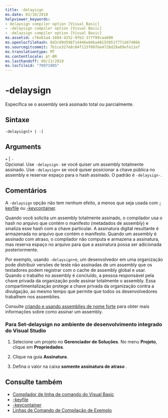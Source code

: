 ```yaml
---
title: -delaysign
ms.date: 03/10/2018
helpviewer_keywords:
- delaysign compiler option [Visual Basic]
- -delaysign compiler option [Visual Basic]
- -delaysign compiler option [Visual Basic]
ms.assetid: c76e61a4-1884-4252-9fb2-377f99caa690
ms.openlocfilehash: 6d3c89d598714446e04ba40155951f771d474866
ms.sourcegitcommit: 7b1ce327e8c84f115f007be4728d29a89efe11ef
ms.translationtype: MT
ms.contentlocale: pt-BR
ms.lasthandoff: 09/13/2019
ms.locfileid: "70971985"
---
```

# <a name="-delaysign"></a>-delaysign
Especifica se o assembly será assinado total ou parcialmente.  
  
## <a name="syntax"></a>Sintaxe  
  
```  
-delaysign[+ | -]  
```  
  
## <a name="arguments"></a>Arguments  
 `+` &#124; `-`  
 Opcional. Use `-delaysign-` se você quiser um assembly totalmente assinado. Use `-delaysign+` se você quiser posicionar a chave pública no assembly e reservar espaço para o hash assinado. O padrão é `-delaysign-`.  
  
## <a name="remarks"></a>Comentários  
 A `-delaysign` opção não tem nenhum efeito, a menos que seja usada com [-keyfile](../../../visual-basic/reference/command-line-compiler/keyfile.md) ou [-keycontainer](../../../visual-basic/reference/command-line-compiler/keycontainer.md).  
  
 Quando você solicita um assembly totalmente assinado, o compilador usa o hash no arquivo que contém o manifesto (metadados de assembly) e sinaliza esse hash com a chave particular. A assinatura digital resultante é armazenada no arquivo que contém o manifesto. Quando um assembly é assinado com atraso, o compilador não computa e armazena a assinatura, mas reserva espaço no arquivo para que a assinatura possa ser adicionada posteriormente.  
  
 Por exemplo, usando `-delaysign+`o, um desenvolvedor em uma organização pode distribuir versões de teste não assinadas de um assembly que os testadores podem registrar com o cache de assembly global e usar. Quando o trabalho no assembly é concluído, a pessoa responsável pela chave privada da organização pode assinar totalmente o assembly. Essa compartimentalização protege a chave privada da organização contra a divulgação, ao mesmo tempo que permite que todos os desenvolvedores trabalhem nos assemblies.  
  
 Consulte [criando e usando assemblies de nome forte](../../../standard/assembly/create-use-strong-named.md) para obter mais informações sobre como assinar um assembly.  
  
### <a name="to-set--delaysign-in-the-visual-studio-integrated-development-environment"></a>Para Set-delaysign no ambiente de desenvolvimento integrado do Visual Studio  
  
1. Selecione um projeto no **Gerenciador de Soluções**. No menu **Projeto**, clique em **Propriedades**.   
  
2. Clique na guia **Assinatura**.  
  
3. Defina o valor na caixa **somente assinatura de atraso** .  
  
## <a name="see-also"></a>Consulte também

- [Compilador de linha de comando do Visual Basic](../../../visual-basic/reference/command-line-compiler/index.md)
- [-keyfile](../../../visual-basic/reference/command-line-compiler/keyfile.md)
- [-keycontainer](../../../visual-basic/reference/command-line-compiler/keycontainer.md)
- [Linhas de Comando de Compilação de Exemplo](../../../visual-basic/reference/command-line-compiler/sample-compilation-command-lines.md)
